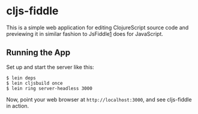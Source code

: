 # cljs-fiddle

This is a simple web application for editing ClojureScript source code and
previewing it in similar fashion to JsFiddle[1] does for JavaScript.

## Running the App

Set up and start the server like this:

    $ lein deps
    $ lein cljsbuild once
    $ lein ring server-headless 3000

Now, point your web browser at `http://localhost:3000`,
and see cljs-fiddle in action.

[1]: http://jsfiddle.net/